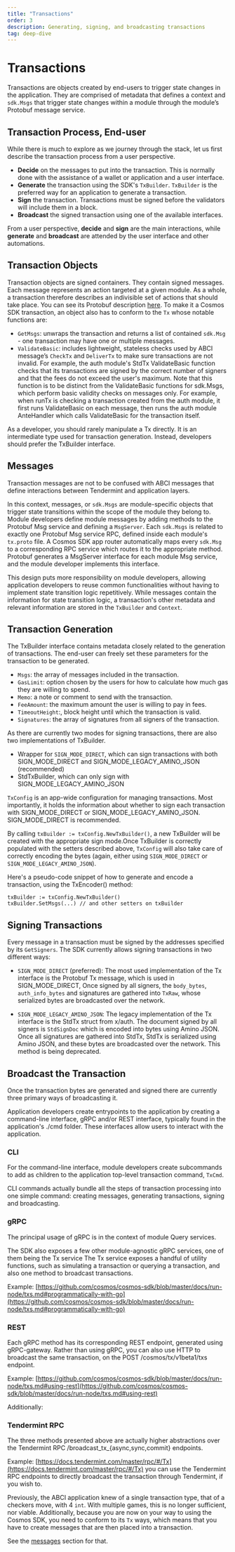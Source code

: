 ```yaml
---
title: "Transactions"
order: 3
description: Generating, signing, and broadcasting transactions
tag: deep-dive
---
```


# Transactions

Transactions are objects created by end-users to trigger state changes in the application. They are comprised of metadata that defines a context and `sdk.Msgs` that trigger state changes within a module through the module’s Protobuf message service.

## Transaction Process, End-user

While there is much to explore as we journey through the stack, let us first describe the transaction process from a user perspective.

* **Decide** on the messages to put into the transaction. This is normally done with the assistance of a wallet or application and a user interface.
* **Generate** the transaction using the SDK's `TxBuilder`. `TxBuilder` is the preferred way for an application to generate a transaction.
* **Sign** the transaction. Transactions must be signed before the validators will include them in a block.
* **Broadcast** the signed transaction using one of the available interfaces.

From a user perspective, **decide** and **sign** are the main interactions, while **generate** and **broadcast** are attended by the user interface and other automations.

## Transaction Objects

Transaction objects are signed containers. They contain signed messages. Each message represents an action targeted at a given module. As a whole, a transaction therefore describes an indivisible set of actions that should take place. You can see its Protobuf description [here](https://github.com/cosmos/cosmos-sdk/blob/0a3660d/proto/cosmos/tx/v1beta1/tx.proto#L14-L26). To make it a Cosmos SDK transaction, an object also has to conform to the `Tx` whose notable functions are:

* `GetMsgs`: unwraps the transaction and returns a list of contained `sdk.Msg` - one transaction may have one or multiple messages.
* `ValidateBasic`: includes lightweight, stateless checks used by ABCI message’s `CheckTx` and `DeliverTx` to make sure transactions are not invalid. For example, the auth module's StdTx ValidateBasic function checks that its transactions are signed by the correct number of signers and that the fees do not exceed the user's maximum. Note that this function is to be distinct from the ValidateBasic functions for sdk.Msgs, which perform basic validity checks on messages only. For example, when runTx is checking a transaction created from the auth module, it first runs ValidateBasic on each message, then runs the auth module AnteHandler which calls ValidateBasic for the transaction itself.

As a developer, you should rarely manipulate a Tx directly. It is an intermediate type used for transaction generation. Instead, developers should prefer the TxBuilder interface.

## Messages

<HighlightBox type=”info”>

Transaction messages are not to be confused with ABCI messages that define interactions between Tendermint and application layers.

</HighlightBox>

In this context, messages, or `sdk.Msgs` are module-specific objects that trigger state transitions within the scope of the module they belong to. Module developers define module messages by adding methods to the Protobuf Msg service and defining a `MsgServer`. Each `sdk.Msgs` is related to exactly one Protobuf Msg service RPC, defined inside each module's `tx.proto` file. A Cosmos SDK app router automatically maps every `sdk.Msg` to a corresponding RPC service which routes it to the appropriate method. Protobuf generates a MsgServer interface for each module Msg service, and the module developer implements this interface.

This design puts more responsibility on module developers, allowing application developers to reuse common functionalities without having to implement state transition logic repetitively.
While messages contain the information for state transition logic, a transaction's other metadata and relevant information are stored in the `TxBuilder` and `Context`.

## Transaction Generation

The TxBuilder interface contains metadata closely related to the generation of transactions. The end-user can freely set these parameters for the transaction to be generated.

* `Msgs`: the array of messages included in the transaction.
* `GasLimit`: option chosen by the users for how to calculate how much gas they are willing to spend.
* `Memo`: a note or comment to send with the transaction.
* `FeeAmount`: the maximum amount the user is willing to pay in fees.
* `TimeoutHeight`:, block height until which the transaction is valid.
* `Signatures`: the array of signatures from all signers of the transaction.

As there are currently two modes for signing transactions, there are also two implementations of TxBuilder.

* Wrapper for `SIGN_MODE_DIRECT`, which can sign transactions with both SIGN_MODE_DIRECT and SIGN_MODE_LEGACY_AMINO_JSON (recommended)
* StdTxBuilder, which can only sign with SIGN_MODE_LEGACY_AMINO_JSON

`TxConfig` is an app-wide configuration for managing transactions. Most importantly, it holds the information about whether to sign each transaction with SIGN_MODE_DIRECT or SIGN_MODE_LEGACY_AMINO_JSON. SIGN_MODE_DIRECT is recommended.

By calling `txBuilder := txConfig.NewTxBuilder()`, a new TxBuilder will be created with the appropriate sign mode.Once TxBuilder is correctly populated with the setters described above, `TxConfig` will also take care of correctly encoding the bytes (again, either using `SIGN_MODE_DIRECT` or `SIGN_MODE_LEGACY_AMINO_JSON`).

Here's a pseudo-code snippet of how to generate and encode a transaction, using the TxEncoder() method:

```
txBuilder := txConfig.NewTxBuilder()
txBuilder.SetMsgs(...) // and other setters on txBuilder
```

## Signing Transactions

Every message in a transaction must be signed by the addresses specified by its `GetSigners`. The SDK currently allows signing transactions in two different ways:

* `SIGN_MODE_DIRECT` (preferred): The most used implementation of the Tx interface is the Protobuf Tx message, which is used in SIGN_MODE_DIRECT, Once signed by all signers, the `body_bytes`, `auth_info_bytes` and signatures are gathered into `TxRaw`, whose serialized bytes are broadcasted over the network.

* `SIGN_MODE_LEGACY_AMINO_JSON`: The legacy implementation of the Tx interface is the StdTx struct from x/auth. The document signed by all signers is `StdSignDoc` which is encoded into bytes using Amino JSON. Once all signatures are gathered into StdTx, StdTx is serialized using Amino JSON, and these bytes are broadcasted over the network. This method is being deprecated.

## Broadcast the Transaction
Once the transaction bytes are generated and signed there are currently three primary ways of broadcasting it.

Application developers create entrypoints to the application by creating a command-line interface, gRPC and/or REST interface, typically found in the application's ./cmd folder. These interfaces allow users to interact with the application.

### CLI

For the command-line interface, module developers create subcommands to add as children to the application top-level transaction command, `TxCmd`.

CLI commands actually bundle all the steps of transaction processing into one simple command: creating messages, generating transactions, signing and broadcasting.

### gRPC
The principal usage of gRPC is in the context of module Query services.

The SDK also exposes a few other module-agnostic gRPC services, one of them being the Tx service
The Tx service exposes a handful of utility functions, such as simulating a transaction or querying a transaction, and also one method to broadcast transactions.

Example: [https://github.com/cosmos/cosmos-sdk/blob/master/docs/run-node/txs.md#programmatically-with-go](https://github.com/cosmos/cosmos-sdk/blob/master/docs/run-node/txs.md#programmatically-with-go)

### REST
Each gRPC method has its corresponding REST endpoint, generated using gRPC-gateway.
Rather than using gRPC, you can also use HTTP to broadcast the same transaction, on the POST /cosmos/tx/v1beta1/txs endpoint.

Example: [https://github.com/cosmos/cosmos-sdk/blob/master/docs/run-node/txs.md#using-rest](https://github.com/cosmos/cosmos-sdk/blob/master/docs/run-node/txs.md#using-rest)

Additionally:

### Tendermint RPC

The three methods presented above are actually higher abstractions over the Tendermint RPC /broadcast_tx_{async,sync,commit} endpoints.

Example: [https://docs.tendermint.com/master/rpc/#/Tx](https://docs.tendermint.com/master/rpc/#/Tx)
you can use the Tendermint RPC endpoints to directly broadcast the transaction through Tendermint, if you wish to.

<ExpansionPanel title="Show me some code for my checkers blockchain">

Previously, the ABCI application knew of a single transaction type, that of a checkers move, with 4 `int`. With multiple games, this is no longer sufficient, nor viable. Additionally, because you are now on your way to using the Cosmos SDK, you need to conform to its `Tx` ways, which means that you have to create messages that are then placed into a transaction.

See the [messages](./07-messages) section for that.

</ExpansionPanel>
